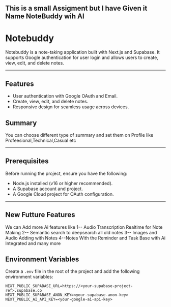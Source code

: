 

## This is a small Assigment but I have Given it Name NoteBuddy wih AI


# Notebuddy

Notebuddy is a note-taking application built with Next.js and Supabase. It supports Google authentication for user login and allows users to create, view, edit, and delete notes.

---

## Features

- User authentication with Google OAuth and Email.
- Create, view, edit, and delete notes.
- Responsive design for seamless usage across devices.

## Summary ## 
You can choose different type of summary and set them on Profile like Profeesional,Technical,Casual etc

---

## Prerequisites

Before running the project, ensure you have the following:

- Node.js installed (v16 or higher recommended).
- A Supabase account and project.
- A Google Cloud project for OAuth configuration.

---
##  New Futture Features 
We can Add more Ai features like
1-- Audio Transcription Realtime for Note Making
2-- Semantic search to deepsearch all old notes
3-- Images and Audio Adding with Notes 
4--Notes With the Reminder and Task Base with Ai Integrated and many more

## Environment Variables

Create a `.env` file in the root of the project and add the following environment variables:

```properties
NEXT_PUBLIC_SUPABASE_URL=https://<your-supabase-project-ref>.supabase.co
NEXT_PUBLIC_SUPABASE_ANON_KEY=<your-supabase-anon-key>
NEXT_PUBLIC_AI_API_KEY=<your-google-ai-api-key>
